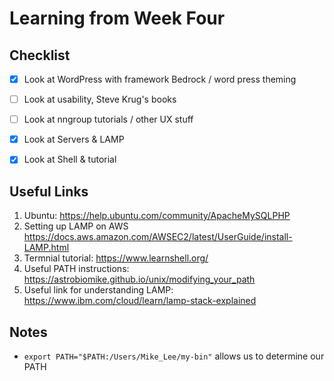<h1>Learning from Week Four</h1> 

<h2>Checklist</h2>

- [x] Look at WordPress with framework Bedrock / word press theming 
- [ ] Look at usability, Steve Krug's books 
- [ ] Look at nngroup tutorials / other UX stuff
- [x] Look at Servers & LAMP
- [x] Look at Shell & tutorial 


<h2>Useful Links</h2>

1. Ubuntu: https://help.ubuntu.com/community/ApacheMySQLPHP
2. Setting up LAMP on AWS https://docs.aws.amazon.com/AWSEC2/latest/UserGuide/install-LAMP.html 
3. Termnial tutorial: https://www.learnshell.org/
4. Useful PATH instructions: https://astrobiomike.github.io/unix/modifying_your_path
5. Useful link for understanding LAMP: https://www.ibm.com/cloud/learn/lamp-stack-explained

<h2>Notes</h2>

* `export PATH="$PATH:/Users/Mike_Lee/my-bin"` allows us to determine our PATH
